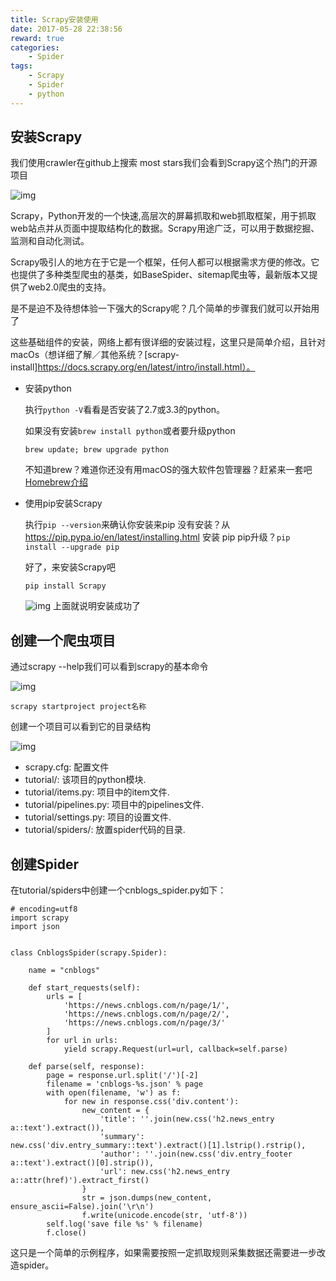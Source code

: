 ```yaml
---
title: Scrapy安装使用
date: 2017-05-28 22:38:56
reward: true
categories:
    - Spider
tags:
    - Scrapy
    - Spider
    - python
---
```


## 安装Scrapy

我们使用crawler在github上搜索 most stars我们会看到Scrapy这个热门的开源项目

![img](http://oqcey66z7.bkt.clouddn.com/public/images/crawler-most-stars.png)

Scrapy，Python开发的一个快速,高层次的屏幕抓取和web抓取框架，用于抓取web站点并从页面中提取结构化的数据。Scrapy用途广泛，可以用于数据挖掘、监测和自动化测试。

Scrapy吸引人的地方在于它是一个框架，任何人都可以根据需求方便的修改。它也提供了多种类型爬虫的基类，如BaseSpider、sitemap爬虫等，最新版本又提供了web2.0爬虫的支持。

是不是迫不及待想体验一下强大的Scrapy呢？几个简单的步骤我们就可以开始用了

这些基础组件的安装，网络上都有很详细的安装过程，这里只是简单介绍，且针对macOs（想详细了解／其他系统？[scrapy-install]https://docs.scrapy.org/en/latest/intro/install.html）。

* 安装python

    执行``python -V``看看是否安装了2.7或3.3的python。

    如果没有安装``brew install python``或者要升级python
    ```
    brew update; brew upgrade python
    ```
    不知道brew？难道你还没有用macOS的强大软件包管理器？赶紧来一套吧[Homebrew介绍](https://brew.sh/index_zh-cn.html)

* 使用pip安装Scrapy

    执行``pip --version``来确认你安装来pip
    没有安装？从 https://pip.pypa.io/en/latest/installing.html 安装 pip
    pip升级？``pip install --upgrade pip``
    
    好了，来安装Scrapy吧
    ```
    pip install Scrapy
    ```
    ![img](http://oqcey66z7.bkt.clouddn.com/public/images/success-install-scrapy.png)
    上面就说明安装成功了

## 创建一个爬虫项目
    
通过scrapy --help我们可以看到scrapy的基本命令
    
![img](http://oqcey66z7.bkt.clouddn.com/public/images/scrapy-help.png)

```
scrapy startproject project名称
```
创建一个项目可以看到它的目录结构

![img](http://oqcey66z7.bkt.clouddn.com/public/images/directory-struct.png)

* scrapy.cfg: 配置文件
* tutorial/: 该项目的python模块.
* tutorial/items.py: 项目中的item文件.
* tutorial/pipelines.py: 项目中的pipelines文件.
* tutorial/settings.py: 项目的设置文件.
* tutorial/spiders/: 放置spider代码的目录.

## 创建Spider

在tutorial/spiders中创建一个cnblogs_spider.py如下：
```
# encoding=utf8
import scrapy
import json


class CnblogsSpider(scrapy.Spider):

    name = "cnblogs"

    def start_requests(self):
        urls = [
            'https://news.cnblogs.com/n/page/1/',
            'https://news.cnblogs.com/n/page/2/',
            'https://news.cnblogs.com/n/page/3/'
        ]
        for url in urls:
            yield scrapy.Request(url=url, callback=self.parse)

    def parse(self, response):
        page = response.url.split('/')[-2]
        filename = 'cnblogs-%s.json' % page
        with open(filename, 'w') as f:
            for new in response.css('div.content'):
                new_content = {
                    'title': ''.join(new.css('h2.news_entry a::text').extract()),
                    'summary': new.css('div.entry_summary::text').extract()[1].lstrip().rstrip(),
                    'author': ''.join(new.css('div.entry_footer a::text').extract()[0].strip()),
                    'url': new.css('h2.news_entry a::attr(href)').extract_first()
                }
                str = json.dumps(new_content, ensure_ascii=False).join('\r\n')
                f.write(unicode.encode(str, 'utf-8'))
        self.log('save file %s' % filename)
        f.close()
```

这只是一个简单的示例程序，如果需要按照一定抓取规则采集数据还需要进一步改造spider。


    
    
